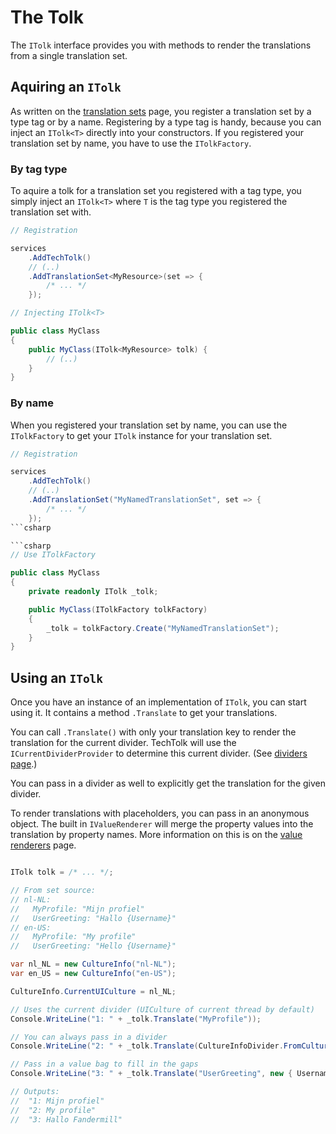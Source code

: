# The Tolk

The `ITolk` interface provides you with methods to render the translations from
a single translation set. 

## Aquiring an `ITolk`

As written on the [translation sets](translation-sets.md) page, you register a
translation set by a type tag or by a name. Registering by a type tag is handy,
because you can inject an `ITolk<T>` directly into your constructors. If you
registered your translation set by name, you have to use the `ITolkFactory`.

### By tag type

To aquire a tolk for a translation set you registered with a tag type, you
simply inject an `ITolk<T>` where `T` is the tag type you registered the
translation set with.

```csharp
// Registration

services
    .AddTechTolk()
    // (..)
    .AddTranslationSet<MyResource>(set => {
        /* ... */
    });
```

```csharp
// Injecting ITolk<T>

public class MyClass
{
    public MyClass(ITolk<MyResource> tolk) {
        // (..)
    }
}
```

### By name

When you registered your translation set by name, you can use the `ITolkFactory`
to get your `ITolk` instance for your translation set.

```csharp
// Registration

services
    .AddTechTolk()
    // (..)
    .AddTranslationSet("MyNamedTranslationSet", set => {
        /* ... */
    });
```csharp

```csharp
// Use ITolkFactory

public class MyClass
{
    private readonly ITolk _tolk;

    public MyClass(ITolkFactory tolkFactory)
    {
        _tolk = tolkFactory.Create("MyNamedTranslationSet");
    }
}
```


## Using an `ITolk`

Once you have an instance of an implementation of `ITolk`, you can start using
it. It contains a method `.Translate` to get your translations.

You can call `.Translate()` with only your translation key to render the
translation for the current divider. TechTolk will use the
`ICurrentDividerProvider` to determine this current divider.
(See [dividers page](dividers.md#the-icurrentdividerprovider).)

You can pass in a divider as well to explicitly get the translation for the
given divider.

To render translations with placeholders, you can pass in an anonymous object.
The built in `IValueRenderer` will merge the property values into the
translation by property names. More information on this is on the 
[value renderers](value-renderers.md) page.

```csharp

ITolk tolk = /* ... */;

// From set source:
// nl-NL:
//   MyProfile: "Mijn profiel"
//   UserGreeting: "Hallo {Username}"
// en-US:
//   MyProfile: "My profile"
//   UserGreeting: "Hello {Username}"

var nl_NL = new CultureInfo("nl-NL");
var en_US = new CultureInfo("en-US");

CultureInfo.CurrentUICulture = nl_NL;

// Uses the current divider (UICulture of current thread by default)
Console.WriteLine("1: " + _tolk.Translate("MyProfile"));

// You can always pass in a divider
Console.WriteLine("2: " + _tolk.Translate(CultureInfoDivider.FromCulture(en_US), "MyProfile"));

// Pass in a value bag to fill in the gaps
Console.WriteLine("3: " + _tolk.Translate("UserGreeting", new { Username = "Fandermill" }));

// Outputs:
//  "1: Mijn profiel"
//  "2: My profile"
//  "3: Hallo Fandermill"

```